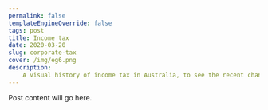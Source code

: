 ```yaml
---
permalink: false
templateEngineOverride: false
tags: post
title: Income tax
date: 2020-03-20
slug: corporate-tax
cover: /img/eg6.png
description:
    A visual history of income tax in Australia, to see the recent changes in context.
---
```


Post content will go here.